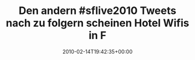 ---
retweeted: false
source: <a href="http://twitter.com" rel="nofollow">Twitter Web Client</a>
entities:
  hashtags:
  - text: sflive2010
    indices:
    - '11'
    - '22'
  symbols: []
  user_mentions: []
  urls: []
display_text_range:
- '0'
- '108'
favorite_count: '0'
id_str: '9109531178'
truncated: false
retweet_count: '0'
id: '9109531178'
created_at: Sun Feb 14 19:42:35 +0000 2010
favorited: false
full_text: 'Den andern #sflive2010 Tweets nach zu folgern scheinen Hotel Wifis in
  Frankreich nicht die besten zu sein...'
lang: de
tags:
- sflive2010
- pesos/twitter
date: '2010-02-14T19:42:35+00:00'
src: https://twitter.com/bascht/status/9109531178
original_url: https://twitter.com/bascht/status/9109531178
type: twitter_tweet
text: 'Den andern #sflive2010 Tweets nach zu folgern scheinen Hotel Wifis in Frankreich
  nicht die besten zu sein...'
title: 'Den andern #sflive2010 Tweets nach zu folgern scheinen Hotel Wifis in F'

---